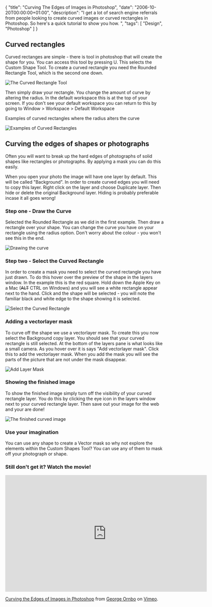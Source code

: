 {
  "title": "Curving The Edges of Images in Photoshop",
  "date": "2006-10-20T00:00:00+01:00",
  "description": "I get a lot of search engine referrals from people looking to create curved images or curved rectangles in Photoshop. So here's a quick tutorial to show you how. ",
  "tags": [
    "Design",
    "Photoshop"
  ]
}

## Curved rectangles

Curved rectanges are simple - there is tool in photoshop that will create the shape for you. You can access this tool by pressing U. This selects the Custom Shape Tool. To create a curved rectangle you need the Rounded Rectangle Tool, which is the second one down.

![The Curved Rectangle Tool][1] 

Then simply draw your rectangle. You change the amount of curve by altering the radius. In the default workspace this is at the top of your screen. If you don't see your default workspace you can return to this by going to Window > Workspace > Default Workspace

Examples of curved rectangles where the radius alters the curve

![Examples of Curved Rectangles][2] 

## Curving the edges of shapes or photographs

Often you will want to break up the hard edges of photographs of solid shapes like rectangles or photographs. By applying a mask you can do this easily.

When you open your photo the image will have one layer by default. This will be called "Background". In order to create curved edges you will need to copy this layer. Right click on the layer and choose Duplicate layer. Then hide or delete the original Background layer. Hiding is probably preferable incase it all goes wrong! 

### Step one - Draw the Curve

Selected the Rounded Rectangle as we did in the first example. Then draw a rectangle over your shape. You can change the curve you have on your rectangle using the radius option. Don't worry about the colour - you won't see this in the end.

![Drawing the curve][3] 

### Step two - Select the Curved Rectangle

In order to create a mask you need to select the curved rectangle you have just drawn. To do this hover over the preview of the shape in the layers window. In the example this is the red square. Hold down the Apple Key on a Mac (<strike>ALT</strike> CTRL on Windows) and you will see a white rectangle appear next to the hand. Click and the shape will be selected - you will note the familiar black and white edge to the shape showing it is selected. 

![Select the Curved Rectangle][4] 

### Adding a vectorlayer mask

To curve off the shape we use a vectorlayer mask. To create this you now select the Background copy layer. You should see that your curved rectangle is still selected. At the bottom of the layers pane is what looks like a small camera. As you hover over it is says "Add vectorlayer mask". Click this to add the vectorlayer mask. When you add the mask you will see the parts of the picture that are not under the mask disappear.

![Add Layer Mask][5] 

### Showing the finished image

To show the finished image simply turn off the visibility of your curved rectangle layer. You do this by clicking the eye icon in the layers window next to your curved rectangle layer. Then save out your image for the web and your are done!

![The finished curved image][6] 

### Use your imagination

You can use any shape to create a Vector mask so why not explore the elements within the Custom Shapes Tool? You can use any of them to mask off your photograph or shape.

### Still don't get it? Watch the movie!

<iframe src="https://player.vimeo.com/video/32934122?title=0&amp;byline=0&amp;portrait=0" width="640" height="370" frameborder="0" webkitAllowFullScreen mozallowfullscreen allowFullScreen></iframe><p><a href="https://vimeo.com/32934122">Curving the Edges of Images in Photoshop</a> from <a href="https://vimeo.com/shapeshed">George Ornbo</a> on <a href="https://vimeo.com">Vimeo</a>.</p>

 [1]: https://shapeshed.com/images/articles/rectangle_tool.jpg 
 [2]: https://shapeshed.com/images/articles/curved_rectangles.png 
 [3]: https://shapeshed.com/images/articles/draw_curve.jpg 
 [4]: https://shapeshed.com/images/articles/select_shape.jpg 
 [5]: https://shapeshed.com/images/articles/add_vector_mask.jpg 
 [6]: https://shapeshed.com/images/articles/final_curved_shape.jpg 

